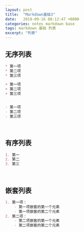 ```yaml
---
layout: post
title:  "Markdown基础3"
date:   2019-09-16 08:12:47 +0800
categories: notes markdown base
tags: markdown 基础 列表
excerpt: "列表"
---
```


## 无序列表

```markdown
* 第一项
* 第二项
* 第三项

+ 第一项
+ 第二项
+ 第三项


- 第一项
- 第二项
- 第三项
```

&emsp;

## 有序列表

```markdown
1. 第一
2. 第二
3. 第三
```

&emsp;

## 嵌套列表

```markdown
1. 第一项：
    - 第一项嵌套的第一个元素
    - 第一项嵌套的第二个元素
2. 第二项：
    - 第二项嵌套的第一个元素
    - 第二项嵌套的第二个元素
```
